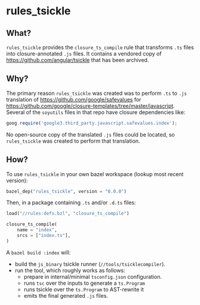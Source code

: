 # rules_tsickle

## What?

`rules_tsickle` provides the `closure_ts_compile` rule that transforms `.ts`
files into closure-annotated `.js` files.  It contains a vendored copy of
<https://github.com/angular/tsickle> that has been archived.

## Why?

The primary reason `rules_tsickle` was created was to perform `.ts` to `.js`
translation of <https://github.com/google/safevalues> for
<https://github.com/google/closure-templates/tree/master/javascript>.  Several
of the `soyutils` files in that repo have closure dependencies like:

```js
goog.require('google3.third_party.javascript.safevalues.index');
```

No open-source copy of the translated `.js` files could be located, so
`rules_tsickle` was created to perform that translation.

## How?

To use `rules_tsickle` in your own bazel workspace (lookup most recent version):

```py
bazel_dep("rules_tsickle", version = "0.0.0")
```

Then, in a package containing `.ts` and/or `.d.ts` files:

```py
load("//rules:defs.bzl", "closure_ts_compile")

closure_ts_compile(
    name = "index",
    srcs = ["index.ts"],
)
```

A `bazel build :index` will:

- build the `js_binary` tsickle runner (`//tools/tsicklecompiler`).
- run the tool, which roughly works as follows:
  - prepare in internal/minimal `tsconfig.json` configuration.
  - runs `tsc` over the inputs to generate a `ts.Program`
  - runs tsickle over the `ts.Program` to AST-rewrite it
  - emits the final generated `.js` files.
